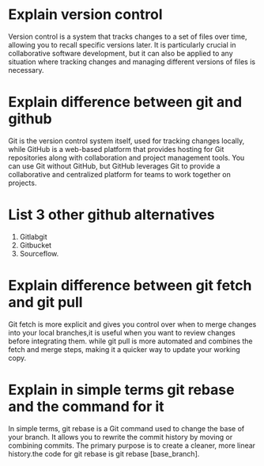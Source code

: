 # **Explain version control**

Version control is a system that tracks changes to a set of files over time, allowing you to recall specific versions later. It is particularly crucial in collaborative software development, but it can also be applied to any situation where tracking changes and managing different versions of files is necessary.


# **Explain difference between git and github**

Git is the version control system itself, used for tracking changes locally, while GitHub is a web-based platform that provides hosting for Git repositories along with collaboration and project management tools. You can use Git without GitHub, but GitHub leverages Git to provide a collaborative and centralized platform for teams to work together on projects.

# **List 3 other github alternatives**

1. Gitlabgit
2. Gitbucket
3. Sourceflow.
   


# **Explain difference between git fetch and git pull**

Git fetch  is more explicit and gives you control over when to merge changes into your local branches,it is useful when you want to review changes before integrating them. while git pull is more automated and combines the fetch and merge steps, making it a quicker way to update your working copy.

# **Explain in simple terms git rebase and the command for it**

In simple terms, git rebase is a Git command used to change the base of your branch. It allows you to rewrite the commit history by moving or combining commits. The primary purpose is to create a cleaner, more linear history.the code for git rebase is  git rebase [base_branch].
 